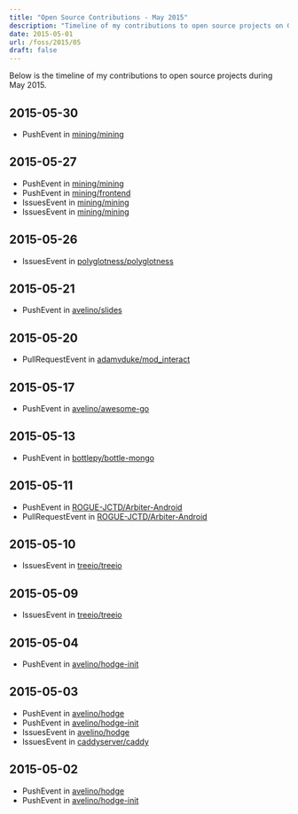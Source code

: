```yaml
---
title: "Open Source Contributions - May 2015"
description: "Timeline of my contributions to open source projects on GitHub during May 2015."
date: 2015-05-01
url: /foss/2015/05
draft: false
---
```


Below is the timeline of my contributions to open source projects during May 2015.

## 2015-05-30

- PushEvent in [mining/mining](https://github.com/mining/mining)

## 2015-05-27

- PushEvent in [mining/mining](https://github.com/mining/mining)
- PushEvent in [mining/frontend](https://github.com/mining/frontend)
- IssuesEvent in [mining/mining](https://github.com/mining/mining)
- IssuesEvent in [mining/mining](https://github.com/mining/mining)

## 2015-05-26

- IssuesEvent in [polyglotness/polyglotness](https://github.com/polyglotness/polyglotness)

## 2015-05-21

- PushEvent in [avelino/slides](https://github.com/avelino/slides)

## 2015-05-20

- PullRequestEvent in [adamvduke/mod_interact](https://github.com/adamvduke/mod_interact)

## 2015-05-17

- PushEvent in [avelino/awesome-go](https://github.com/avelino/awesome-go)

## 2015-05-13

- PushEvent in [bottlepy/bottle-mongo](https://github.com/bottlepy/bottle-mongo)

## 2015-05-11

- PushEvent in [ROGUE-JCTD/Arbiter-Android](https://github.com/ROGUE-JCTD/Arbiter-Android)
- PullRequestEvent in [ROGUE-JCTD/Arbiter-Android](https://github.com/ROGUE-JCTD/Arbiter-Android)

## 2015-05-10

- IssuesEvent in [treeio/treeio](https://github.com/treeio/treeio)

## 2015-05-09

- IssuesEvent in [treeio/treeio](https://github.com/treeio/treeio)

## 2015-05-04

- PushEvent in [avelino/hodge-init](https://github.com/avelino/hodge-init)

## 2015-05-03

- PushEvent in [avelino/hodge](https://github.com/avelino/hodge)
- PushEvent in [avelino/hodge-init](https://github.com/avelino/hodge-init)
- IssuesEvent in [avelino/hodge](https://github.com/avelino/hodge)
- IssuesEvent in [caddyserver/caddy](https://github.com/caddyserver/caddy)

## 2015-05-02

- PushEvent in [avelino/hodge](https://github.com/avelino/hodge)
- PushEvent in [avelino/hodge-init](https://github.com/avelino/hodge-init)

